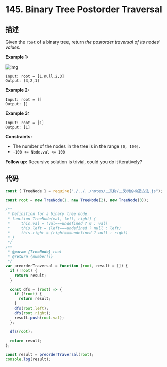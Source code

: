 # 145. Binary Tree Postorder Traversal

## 描述

Given the `root` of a binary tree, return *the postorder traversal of its nodes' values*.

 

**Example 1:**

![img](https://qiniucloud.qishilong.space/images/pre1.jpg)

```
Input: root = [1,null,2,3]
Output: [3,2,1]
```

**Example 2:**

```
Input: root = []
Output: []
```

**Example 3:**

```
Input: root = [1]
Output: [1]
```

 

**Constraints:**

-   The number of the nodes in the tree is in the range `[0, 100]`.
-   `-100 <= Node.val <= 100`

 

**Follow up:** Recursive solution is trivial, could you do it iteratively?

## 代码

```js
const { TreeNode } = require("./../../notes/二叉树/二叉树的构造方法.js");

const root = new TreeNode(1, new TreeNode(2), new TreeNode(3));

/**
 * Definition for a binary tree node.
 * function TreeNode(val, left, right) {
 *     this.val = (val===undefined ? 0 : val)
 *     this.left = (left===undefined ? null : left)
 *     this.right = (right===undefined ? null : right)
 * }
 */
/**
 * @param {TreeNode} root
 * @return {number[]}
 */
var preorderTraversal = function (root, result = []) {
  if (!root) {
    return result;
  }

  const dfs = (root) => {
    if (!root) {
      return result;
    }
    dfs(root.left);
    dfs(root.right);
    result.push(root.val);
  };

  dfs(root);

  return result;
};

const result = preorderTraversal(root);
console.log(result);
```

